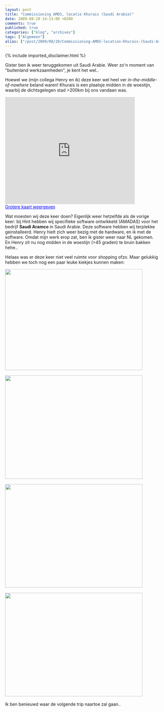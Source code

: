 ```yaml
---
layout: post
title: "Commissioning AMDS, locatie Khurais (Saudi Arabie)"
date: 2009-08-20 14:13:00 +0200
comments: true
published: true
categories: ["blog", "archives"]
tags: ["Algemeen"]
alias: ["/post/2009/08/20/Commissioning-AMDS-location-Khurais-(Saudi-Arabie).aspx", "/post/2009/08/20/commissioning-amds-location-khurais-(saudi-arabie).aspx"]
---
```

<!-- more -->
{% include imported_disclaimer.html %}
<p>
Gister ben ik weer teruggekomen uit Saudi Arabie. Weer zo&#39;n moment van &quot;buitenland werkzaamheden&quot;, je kent het wel.. 
</p>
<p>
Hoewel we (mijn collega Henry en ik) deze keer wel heel ver <em>in-the-middle-of-nowhere</em> beland waren! Khurais is een plaatsje midden in de woestijn, waarbij de dichtsgelegen stad &gt;200km bij ons vandaan was. 
</p>
<iframe src="http://maps.google.nl/maps?hl=nl&amp;source=hp&amp;q=Khurais,+Saudi+Arabi%C3%AB&amp;ie=UTF8&amp;cd=1&amp;geocode=FfSHfgEdgWXfAg&amp;split=0&amp;sll=52.469397,5.509644&amp;sspn=1.74015,3.735352&amp;ll=25.676187,48.466187&amp;spn=2.617565,4.108887&amp;z=8&amp;output=embed" width="425" height="350" frameborder="0"></iframe><br />
<a style="text-align: left; color: #0000ff" href="http://maps.google.nl/maps?hl=nl&amp;source=embed&amp;q=Khurais,+Saudi+Arabi%C3%AB&amp;ie=UTF8&amp;cd=1&amp;geocode=FfSHfgEdgWXfAg&amp;split=0&amp;sll=52.469397,5.509644&amp;sspn=1.74015,3.735352&amp;ll=25.676187,48.466187&amp;spn=2.617565,4.108887&amp;z=8">Grotere kaart weergeven</a> 
<p>
Wat moesten wij deze keer doen? Eigenlijk weer hetzelfde als de vorige keer: bij Hint hebben wij specifieke software ontwikkeld (AMADAS) voor het bedrijf <strong>Saudi Aramco</strong> in Saudi Arabie.&nbsp;Deze software hebben wij terplekke geinstalleerd. Henry hielt zich weer bezig met de hardware, en ik met de software. Omdat mijn werk erop zat, ben ik gister weer naar NL gekomen. En Henry zit nu nog midden in de woestijn (&gt;45 graden) te bruin bakken hehe.. 
</p>
<p>
Helaas was er deze keer niet veel ruimte voor shopping ofzo. Maar gelukkig hebben we toch nog een paar leuke kiekjes kunnen maken: 
</p>
<p>
<img src="/image.axd?picture=2009%2f8%2fMike_1.jpg" alt="" width="450" height="330" /><br />
<br />
<img src="/image.axd?picture=2009%2f8%2fmike2.jpg" alt="" width="450" height="338" /><br />
<br />
<img src="/image.axd?picture=2009%2f8%2fmike_henry.jpg" alt="" width="450" height="338" /> <br />
<br />
<img src="/image.axd?picture=2009%2f8%2fmike3.jpg" alt="" width="450" height="338" /> <br />
<br />
Ik ben benieuwd waar de volgende trip naartoe zal gaan.. 
</p>
<p>
&nbsp;
</p>
